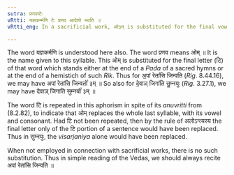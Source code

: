 ```yaml
---
sutra: प्रणवष्टेः
vRtti: यज्ञकर्म्मणि टेः प्रणव आदेशो भवति ॥
vRtti_eng: In a sacrificial work, ओ३म् is substituted for the final vowel, with the consonant, if any, that may follow it, of a sentence.

---
```

The word यज्ञकर्मणि is understood here also. The word प्रणव means ओम् ॥ It is the name given to this syllable. This ओम् is substituted for the final letter (टि) of that word which stands either at the end of a _Pada_ of a sacred hymns or at the end of a hemistich of such _Rik_. Thus for अ॒पां रेतां॑सि जिन्वति (_Rig_. 8.44.16), we may have अपां रेतांसि जिन्वतो꣡ ३म् ॥ So also for दे॒वाञ् जिगा॑ति सु॒म्नयुः (_Rig_. 3.27.1), we may have देवाञ् जिगाति सुम्नयो꣡ ३म् ॥

The word टि is repeated in this aphorism in spite of its _anuvritti_ from (8.2.82), to indicate that ओम् replaces the whole last syllable, with its vowel and consonant. Had टि not been repeated, then by the rule of अलोऽन्त्यस्य the final letter only of the टि portion of a sentence would have been replaced. Thus in सुम्नयुः, the _visarjaniya_ alone would have been replaced.

When not employed in connection with sacrificial works, there is no such substitution. Thus in simple reading of the Vedas, we should always recite अपां रेतांसि जिन्वति ॥